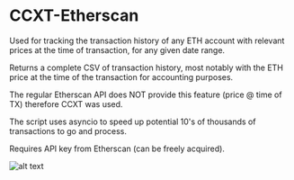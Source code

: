 # CCXT-Etherscan
Used for tracking the transaction history of any ETH account with relevant prices at the time of transaction, for any given date range. 

Returns a complete CSV of transaction history, most notably with the ETH price at the time of the transaction for accounting purposes. 

The regular Etherscan API does NOT provide this feature (price @ time of TX) therefore CCXT was used.

The script uses asyncio to speed up potential 10's of thousands of transactions to go and process.

Requires API key from Etherscan (can be freely acquired).

![alt text](https://etherscan.io/images/brandassets/etherscan-logo.svg)

